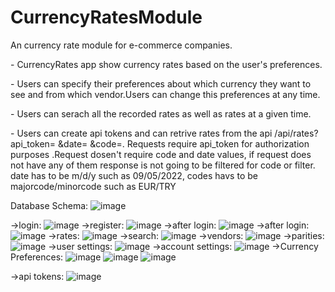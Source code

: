 # CurrencyRatesModule
An currency rate module for e-commerce companies. 


 
<p>- CurrencyRates app show currency rates based on the user's preferences. 
<p>- Users can specify their preferences about which currency they want to see and from which vendor.Users can change this preferences at any time. 
<p>- Users can serach all the recorded rates as well as rates at a given time. 
<p>- Users can create api tokens and can retrive rates from the api /api/rates?api_token= &date= &code=. Requests require api_token for authorization purposes .Request        dosen't require code and date values, if request does not have any of them response is not going to be  filtered for code or filter.  date has to be m/d/y such as        09/05/2022, codes havs to be majorcode/minorcode such as EUR/TRY


Database Schema:
![image](https://user-images.githubusercontent.com/101494182/189290437-5e0eeec7-26a9-490d-947d-7130410ac9b8.jpg)



->login:
![image](https://user-images.githubusercontent.com/101494182/189293313-3783ec68-4345-45f9-9bab-c2b593d4af5a.png)
->register:
![image](https://user-images.githubusercontent.com/101494182/189293572-78d48f0d-5c10-4b32-b1df-43e05907c468.png)
->after login:
![image](https://user-images.githubusercontent.com/101494182/189293771-1679f54c-37ec-492f-b7d1-7bf41d501476.png)
->after login:
![image](https://user-images.githubusercontent.com/101494182/189293771-1679f54c-37ec-492f-b7d1-7bf41d501476.png)
->rates:
![image](https://user-images.githubusercontent.com/101494182/189293838-f95f36d3-abb2-4afe-ae1c-a2fce7b95fd4.png)
->search:
![image](https://user-images.githubusercontent.com/101494182/189294095-76cd3648-dbb6-44b3-8d17-252eefa0619a.png)
->vendors:
![image](https://user-images.githubusercontent.com/101494182/189294773-f36dd232-4680-45b3-8662-3189e2dcc088.png)
->parities:
![image](https://user-images.githubusercontent.com/101494182/189294832-423bfdf9-76e5-4501-b004-d5106bb334e4.png)
->user settings:
![image](https://user-images.githubusercontent.com/101494182/189294922-99ede250-8fa0-482a-8493-bf5ffcd7c661.png)
->account settings:
![image](https://user-images.githubusercontent.com/101494182/189295039-431d2afa-a0b5-4f4e-8227-5f62228b78fd.png)
->Currency Preferences:
![image](https://user-images.githubusercontent.com/101494182/189295200-c56ace8c-92b7-4fa1-907f-adc12dbdc1e5.png)
![image](https://user-images.githubusercontent.com/101494182/189295288-19f4e3de-a149-46d2-88ef-ce9602948f05.png)
![image](https://user-images.githubusercontent.com/101494182/189295308-fbd80ca5-15e1-454f-b7a1-56cb030fa5a1.png)


->api tokens:
![image](https://user-images.githubusercontent.com/101494182/189295370-24d1ab15-80ce-496b-9e67-bc1d6b503c55.png)

